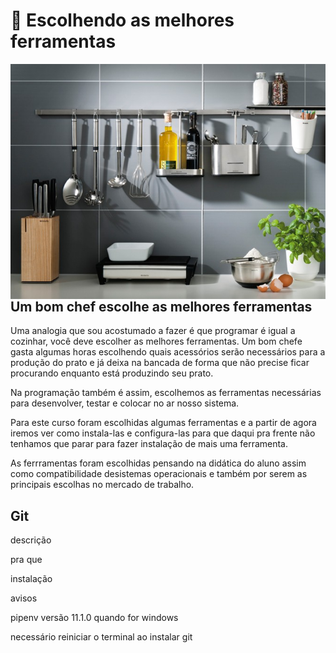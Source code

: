 # :hammer: Escolhendo as melhores ferramentas

<p align="center">
  <img style="float: right;" src="/imgs/acessorios-para-cozinha.jpg" alt="Acessórios de cozinha"/>
</p>

## Um bom chef escolhe as melhores ferramentas

Uma analogia que sou acostumado a fazer é que programar é igual a cozinhar, você deve escolher as melhores ferramentas. Um
bom chefe gasta algumas horas escolhendo quais acessórios serão necessários para a produção do prato e já deixa na bancada de
forma que não precise ficar procurando enquanto está produzindo seu prato.

Na programação também é assim, escolhemos as ferramentas necessárias para desenvolver, testar e colocar no ar nosso sistema.

Para este curso foram escolhidas algumas ferramentas e a partir de agora iremos ver como instala-las e configura-las para que
daqui pra frente não tenhamos que parar para fazer instalação de mais uma ferramenta.

As ferrramentas foram escolhidas pensando na didática do aluno assim como compatibilidade desistemas operacionais e também por
serem as principais escolhas no mercado de trabalho.

##  Git

descrição

pra que

instalação

avisos


pipenv versão 11.1.0 quando for windows

necessário reiniciar o terminal ao instalar git
